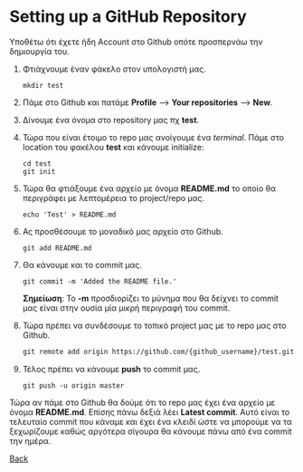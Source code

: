 # Setting up a GitHub Repository

Υποθέτω ότι έχετε ήδη Account στο Github οπότε προσπερνάω την δημιουργία του.

1. Φτιάχνουμε έναν φάκελο στον υπολογιστή μας.
	```
	mkdir test
	```
2. Πάμε στο Github και πατάμε **Profile** --> **Your repositories** --> **New**.

3. Δίνουμε ένα όνομα στο repository μας πχ **test**.

4. Τώρα που είναι έτοιμο το repo μας ανοίγουμε ένα *terminal*. Πάμε στο location του φακέλου **test** και κάνουμε initialize:

	```
	cd test
	git init
	```

5. Τώρα θα φτιάξουμε ένα αρχείο με όνομα **README.md** το οποίο θα περιγράφει με λεπτομέρεια το project/repo μας.

	```
	echo 'Test' > README.md
	```

6. Ας προσθέσουμε το μοναδικό μας αρχείο στο Github.

	```
	git add README.md
	```

7. Θα κάνουμε και το commit μας.

	```
	git commit -m 'Added the README file.'
	```

	**Σημείωση**: Το **-m** προσδιορίζει το μύνημα που θα δείχνει το commit μας είναι στην ουσία μία μικρή περιγραφή του commit.

8. Τώρα πρέπει να συνδέσουμε το τοπικό project μας με το repo μας στο Github.

	```txt
	git remote add origin https://github.com/{github_username}/test.git
	```

9. Τέλος πρέπει να κάνουμε **push** το commit μας.

	```
	git push -u origin master
	```

Τώρα αν πάμε στο Github θα δούμε ότι το repo μας έχει ένα αρχείο με όνομα **README.md**. Επίσης πάνω δεξιά λέει **Latest commit**. Αυτό είναι το τελευταίο commit που κάναμε και έχει ένα κλειδί ώστε να μπορούμε να τα ξεχωρίζουμε καθώς αργότερα σίγουρα θα κάνουμε πάνω από ένα commit την ημέρα.

[Back](https://github.com/unipi-projects/extras/blob/main/Other/Git/Introduction%20to%20Github/README.md)

